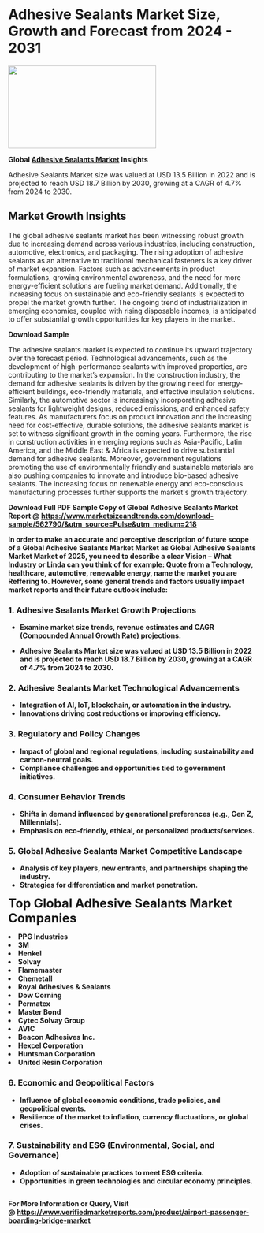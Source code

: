 <H1>Adhesive Sealants Market Size, Growth and Forecast from 2024 - 2031</H1><img class="aligncenter size-medium wp-image-584254" src="https://thirdeyenews.in/wp-content/uploads/2024/09/Global-Market-Research-300x168.jpeg" alt="" width="300" height="168" /><p><strong>Global&nbsp;<a href="https://www.marketsizeandtrends.com/download-sample/562790/&amp;utm_source=Pulse&amp;utm_medium=218">Adhesive Sealants Market</a> Insights</strong></p><p>Adhesive Sealants Market size was valued at USD 13.5 Billion in 2022 and is projected to reach USD 18.7 Billion by 2030, growing at a CAGR of 4.7% from 2024 to 2030.</p><p><h2>Market Growth Insights</h2> <p>The global adhesive sealants market has been witnessing robust growth due to increasing demand across various industries, including construction, automotive, electronics, and packaging. The rising adoption of adhesive sealants as an alternative to traditional mechanical fasteners is a key driver of market expansion. Factors such as advancements in product formulations, growing environmental awareness, and the need for more energy-efficient solutions are fueling market demand. Additionally, the increasing focus on sustainable and eco-friendly sealants is expected to propel the market growth further. The ongoing trend of industrialization in emerging economies, coupled with rising disposable incomes, is anticipated to offer substantial growth opportunities for key players in the market.</p> <p><strong>Download Sample</strong></p> <p>The adhesive sealants market is expected to continue its upward trajectory over the forecast period. Technological advancements, such as the development of high-performance sealants with improved properties, are contributing to the market’s expansion. In the construction industry, the demand for adhesive sealants is driven by the growing need for energy-efficient buildings, eco-friendly materials, and effective insulation solutions. Similarly, the automotive sector is increasingly incorporating adhesive sealants for lightweight designs, reduced emissions, and enhanced safety features. As manufacturers focus on product innovation and the increasing need for cost-effective, durable solutions, the adhesive sealants market is set to witness significant growth in the coming years. Furthermore, the rise in construction activities in emerging regions such as Asia-Pacific, Latin America, and the Middle East & Africa is expected to drive substantial demand for adhesive sealants. Moreover, government regulations promoting the use of environmentally friendly and sustainable materials are also pushing companies to innovate and introduce bio-based adhesive sealants. The increasing focus on renewable energy and eco-conscious manufacturing processes further supports the market's growth trajectory. <p><strong></p><p><span class=""><strong>Download Full PDF Sample Copy of Global Adhesive Sealants Market Report</strong> @ <a href="https://www.marketsizeandtrends.com/download-sample/562790/&amp;utm_source=Pulse&amp;utm_medium=218" target="_blank">https://www.marketsizeandtrends.com/download-sample/562790/&amp;utm_source=Pulse&amp;utm_medium=218</a></span></p><p>In order to make an accurate and perceptive description of future scope of a Global&nbsp;Adhesive Sealants Market Market as Global&nbsp;Adhesive Sealants Market Market of 2025, you need to describe a clear Vision &ndash; What Industry or Linda can you think of for example: Quote from a Technology, healthcare, automotive, renewable energy, name the market you are Reffering to. However, some general trends and factors usually impact market reports and their future outlook include:</p><h3>1.&nbsp;<strong>Adhesive Sealants Market Growth Projections</strong></h3><ul><li>Examine market size trends, revenue estimates and CAGR (Compounded Annual Growth Rate) projections.</li><li><p>Adhesive Sealants Market size was valued at USD 13.5 Billion in 2022 and is projected to reach USD 18.7 Billion by 2030, growing at a CAGR of 4.7% from 2024 to 2030.</p></li></ul><h3>2.&nbsp;<strong>Adhesive Sealants Market Technological Advancements</strong></h3><ul><li>Integration of AI, IoT, blockchain, or automation in the industry.</li><li>Innovations driving cost reductions or improving efficiency.</li></ul><h3>3.&nbsp;<strong>Regulatory and Policy Changes</strong></h3><ul><li>Impact of global and regional regulations, including sustainability and carbon-neutral goals.</li><li>Compliance challenges and opportunities tied to government initiatives.</li></ul><h3>4.&nbsp;<strong>Consumer Behavior Trends</strong></h3><ul><li>Shifts in demand influenced by generational preferences (e.g., Gen Z, Millennials).</li><li>Emphasis on eco-friendly, ethical, or personalized products/services.</li></ul><h3>5.&nbsp;<strong>Global Adhesive Sealants Market Competitive Landscape</strong></h3><ul><li>Analysis of key players, new entrants, and partnerships shaping the industry.</li><li>Strategies for differentiation and market penetration.</li></ul><p data-pm-slice="1 1 []"><span style="color: inherit; font-family: inherit; font-size: 25px;">Top Global Adhesive Sealants Market Companies</span></p><div class="" data-test-id=""><p><li>PPG Industries</li><li> 3M</li><li> Henkel</li><li> Solvay</li><li> Flamemaster</li><li> Chemetall</li><li> Royal Adhesives & Sealants</li><li> Dow Corning</li><li> Permatex</li><li> Master Bond</li><li> Cytec Solvay Group</li><li> AVIC</li><li> Beacon Adhesives Inc.</li><li> Hexcel Corporation</li><li> Huntsman Corporation</li><li> United Resin Corporation</li></p></div><h3>6.&nbsp;<strong>Economic and Geopolitical Factors</strong></h3><ul><li>Influence of global economic conditions, trade policies, and geopolitical events.</li><li>Resilience of the market to inflation, currency fluctuations, or global crises.</li></ul><h3>7.&nbsp;<strong>Sustainability and ESG (Environmental, Social, and Governance)</strong></h3><ul><li>Adoption of sustainable practices to meet ESG criteria.</li><li>Opportunities in green technologies and circular economy principles.</li></ul><h2><strong style="font-size: 14px;">For More Information or Query, Visit @&nbsp;</strong><a style="background-color: #ffffff; font-size: 14px;" href="https://www.marketsizeandtrends.com/report/adhesive-sealants-market/" target="_blank">https://www.verifiedmarketreports.com/product/airport-passenger-boarding-bridge-market</a></h2>
